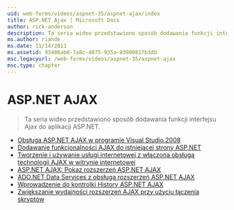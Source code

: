 ```yaml
---
uid: web-forms/videos/aspnet-35/aspnet-ajax/index
title: ASP.NET Ajax | Microsoft Docs
author: rick-anderson
description: Ta seria wideo przedstawiono sposób dodawania funkcji interfejsu Ajax do aplikacji ASP.NET.
ms.author: riande
ms.date: 11/14/2011
ms.assetid: 93486ab8-7a8c-4075-935a-83900817b3db
msc.legacyurl: /web-forms/videos/aspnet-35/aspnet-ajax
msc.type: chapter
---
```

<a name="aspnet-ajax"></a>ASP.NET AJAX
====================
> Ta seria wideo przedstawiono sposób dodawania funkcji interfejsu Ajax do aplikacji ASP.NET.


- [Obsługa ASP.NET AJAX w programie Visual Studio 2008](aspnet-ajax-support-in-visual-studio-2008.md)
- [Dodawanie funkcjonalności AJAX do istniejącej strony ASP.NET](adding-ajax-functionality-to-an-existing-aspnet-page.md)
- [Tworzenie i używanie usługi internetowej z włączoną obsługą technologii AJAX w witrynie internetowej](creating-and-using-an-ajax-enabled-web-service-in-a-web-site.md)
- [ASP.NET AJAX: Pokaz rozszerzeń ASP.NET AJAX](aspnet-ajax-a-demonstration-of-aspnet-ajax.md)
- [ADO.NET Data Services z obsługą rozszerzeń ASP.NET AJAX](adonet-data-services-with-aspnet-ajax-support.md)
- [Wprowadzenie do kontrolki History ASP.NET AJAX](introduction-to-aspnet-ajax-history.md)
- [Zwiększanie wydajności rozszerzeń AJAX przy użyciu łączenia skryptów](using-script-combining-to-improve-ajax-performance.md)

